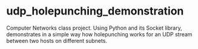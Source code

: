 # udp_holepunching_demonstration
Computer Networks class project. Using Python and its Socket library, demonstrates in a simple way how holepunching works for an UDP stream between two hosts on different subnets.
